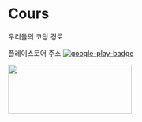 # Cours
우리들의 코딩 경로

플레이스토어 주소
[![google-play-badge](http://github.com/PARKJONGMlN/Cours/assets/77707692/ab98934b-b749-4e67-9175-a9eb7faea3d6)](https://play.google.com/store/apps/details?id=com.pjm.cours)

<img src="http://github.com/PARKJONGMlN/Cours/assets/77707692/ab98934b-b749-4e67-9175-a9eb7faea3d6" width="250" height="100"/>
